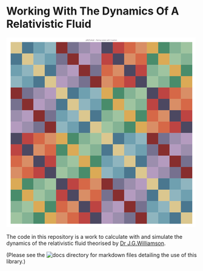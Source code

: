 Working With The Dynamics Of A Relativistic Fluid
=================================================

![Cayley Table for the Williamson Algebra](readme_icon.png)

The code in this repository is a work to calculate with and simulate the dynamics
of the relativistic fluid theorised by [Dr J.G.Williamson](http://www.gla.ac.uk/schools/engineering/staff/johnwilliamson/).

(Please see the ![docs](docs/) directory for markdown files detailing the use of this library.)
